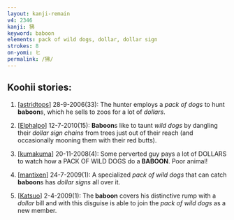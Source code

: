 ```yaml
---
layout: kanji-remain
v4: 2346
kanji: 狒
keyword: baboon
elements: pack of wild dogs, dollar, dollar sign
strokes: 8
on-yomi: ヒ
permalink: /狒/
---
```


## Koohii stories: 

1) [<a href="http://kanji.koohii.com/profile/astridtops">astridtops</a>] 28-9-2006(33): The hunter employs a <em>pack of dogs</em> to hunt<strong> baboon</strong>s, which he sells to zoos for a lot of <em>dollars</em>.

2) [<a href="http://kanji.koohii.com/profile/Elphalpo">Elphalpo</a>] 12-7-2010(15): <strong>Baboon</strong>s like to taunt <em>wild dogs</em> by dangling their <em>dollar sign chains</em> from trees just out of their reach (and occasionally mooning them with their red butts).

3) [<a href="http://kanji.koohii.com/profile/kumakuma">kumakuma</a>] 20-11-2008(4): Some perverted guy pays a lot of DOLLARS to watch how a PACK OF WILD DOGS do a<strong> BABOON</strong>. Poor animal!

4) [<a href="http://kanji.koohii.com/profile/mantixen">mantixen</a>] 24-7-2009(1): A specialized <em>pack of wild dogs</em> that can catch<strong> baboon</strong>s has <em>dollar signs</em> all over it.

5) [<a href="http://kanji.koohii.com/profile/Katsuo">Katsuo</a>] 2-4-2009(1): The<strong> baboon</strong> covers his distinctive rump with a <em>dollar</em> bill and with this disguise is able to join the <em>pack of wild dogs</em> as a new member.

